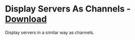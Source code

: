 # Display Servers As Channels - [Download](https://betterdiscord.net/ghdl?url=https://raw.githubusercontent.com/mwittrien/BetterDiscordAddons/master/Plugins/DisplayServersAsChannels/DisplayServersAsChannels.plugin.js)

Display servers in a similar way as channels.
